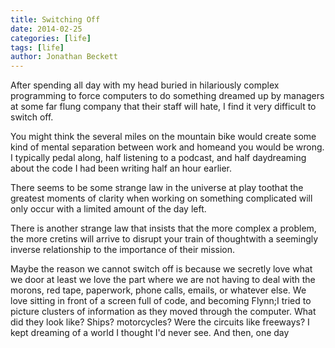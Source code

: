 ```yaml
---
title: Switching Off
date: 2014-02-25
categories: [life]
tags: [life]
author: Jonathan Beckett
---
```


After spending all day with my head buried in hilariously complex programming to force computers to do something dreamed up by managers at some far flung company that their staff will hate, I find it very difficult to switch off.

You might think the several miles on the mountain bike would create some kind of mental separation between work and homeand you would be wrong. I typically pedal along, half listening to a podcast, and half daydreaming about the code I had been writing half an hour earlier.

There seems to be some strange law in the universe at play toothat the greatest moments of clarity when working on something complicated will only occur with a limited amount of the day left.

There is another strange law that insists that the more complex a problem, the more cretins will arrive to disrupt your train of thoughtwith a seemingly inverse relationship to the importance of their mission.

Maybe the reason we cannot switch off is because we secretly love what we door at least we love the part where we are not having to deal with the morons, red tape, paperwork, phone calls, emails, or whatever else. We love sitting in front of a screen full of code, and becoming Flynn;I tried to picture clusters of information as they moved through the computer. What did they look like? Ships? motorcycles? Were the circuits like freeways? I kept dreaming of a world I thought I'd never see. And then, one day